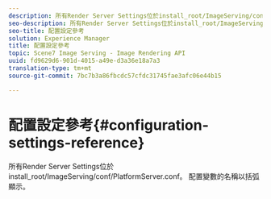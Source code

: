 ```yaml
---
description: 所有Render Server Settings位於install_root/ImageServing/conf/PlatformServer.conf。 配置變數的名稱以括弧顯示。
seo-description: 所有Render Server Settings位於install_root/ImageServing/conf/PlatformServer.conf。 配置變數的名稱以括弧顯示。
seo-title: 配置設定參考
solution: Experience Manager
title: 配置設定參考
topic: Scene7 Image Serving - Image Rendering API
uuid: fd9629d6-901d-4015-a49e-d3a36e18a7a3
translation-type: tm+mt
source-git-commit: 7bc7b3a86fbcdc57cfdc31745fae3afc06e44b15

---
```



# 配置設定參考{#configuration-settings-reference}

所有Render Server Settings位於install_root/ImageServing/conf/PlatformServer.conf。 配置變數的名稱以括弧顯示。

